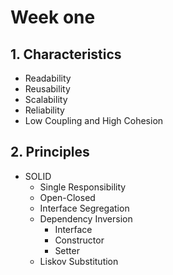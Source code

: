 # Week one

## 1. Characteristics

* Readability
* Reusability
* Scalability
* Reliability 
* Low Coupling and High Cohesion

## 2. Principles

* SOLID
  * Single Responsibility
  * Open-Closed 
  * Interface Segregation
  * Dependency Inversion 
    * Interface
    * Constructor
    * Setter
  * Liskov Substitution 

